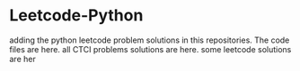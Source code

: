 # Leetcode-Python
adding the python leetcode problem solutions in this repositories. 
The code files are here.
all CTCI problems solutions are here.
some leetcode solutions are her
























































































































































































































































































































































































































































































































































































